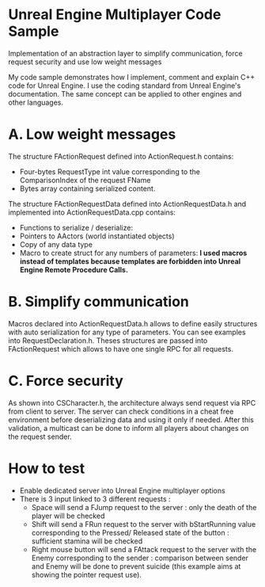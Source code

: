 # Unreal Engine Multiplayer Code Sample
Implementation of an abstraction layer to simplify communication, force request security and use low weight messages

My code sample demonstrates how I implement, comment and explain C++ code for Unreal Engine. I use the coding standard from Unreal Engine's documentation.
The same concept can be applied to other engines and other languages.

# A. Low weight messages #
The structure FActionRequest defined into ActionRequest.h contains:

- Four-bytes RequestType int value corresponding to the ComparisonIndex of the request FName
- Bytes array containing serialized content.


The structure FActionRequestData defined into ActionRequestData.h and implemented into ActionRequestData.cpp contains:

- Functions to serialize / deserialize:
- Pointers to AActors (world instantiated objects)
- Copy of any data type
- Macro to create struct for any numbers of parameters:	
**I used macros instead of templates because templates are forbidden into Unreal Engine Remote Procedure Calls.**

# B. Simplify communication #
Macros declared into ActionRequestData.h allows to define easily structures with auto serialization for any type of parameters. You can see examples into RequestDeclaration.h.
Theses structures are passed into FActionRequest which allows to have one single RPC for all requests.

# C. Force security #
As shown into CSCharacter.h, the architecture always send request via RPC from client to server. 
The server can check conditions in a cheat free environment before deserializing data and using it only if needed.
After this validation, a multicast can be done to inform all players about changes on the request sender.

# How to test #
- Enable dedicated server into Unreal Engine multiplayer options
- There is 3 input linked to 3 different requests : 
	- Space will send a FJump request to the server : only the death of the player will be checked
	- Shift will send a FRun request to the server with bStartRunning value corresponding to the Pressed/ Released state of the button : sufficient stamina will be checked
	- Right mouse button will send a FAttack request to the server with the Enemy corresponding to the sender : comparison between sender and Enemy will be done to prevent suicide (this example aims at showing the pointer request use).
